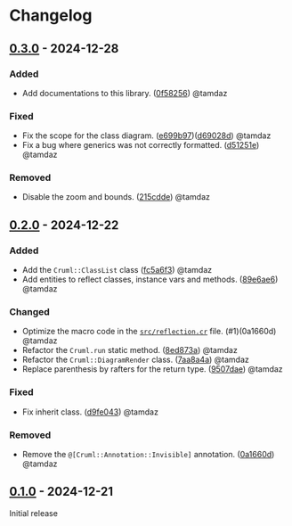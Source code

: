 # Changelog

## [0.3.0](https://github.com/tamdaz/cruml/releases/tag/0.3.0) - 2024-12-28
### Added
- Add documentations to this library. ([0f58256](https://github.com/tamdaz/cruml/commit/0f582563d28337437e3a27344b260d273d8ad503)) @tamdaz
### Fixed
- Fix the scope for the class diagram. ([e699b97](https://github.com/tamdaz/cruml/commit/e699b9791f805d549f8cbaafb33e3bc3ff22cc9a))([d69028d](https://github.com/tamdaz/cruml/commit/d69028d9286da3c758c26032f32fbd07d5a73711)) @tamdaz
- Fix a bug where generics was not correctly formatted. ([d51251e](https://github.com/tamdaz/cruml/commit/d51251e56480c80ecab32aa2f8e294541d4b485d)) @tamdaz

### Removed
- Disable the zoom and bounds. ([215cdde](https://github.com/tamdaz/cruml/commit/215cdde9194244f94a2904dd7baab230eacd4d6b)) @tamdaz

## [0.2.0](https://github.com/tamdaz/cruml/releases/tag/0.2.0) - 2024-12-22
### Added
- Add the `Cruml::ClassList` class ([fc5a6f3](https://github.com/tamdaz/cruml/commit/fc5a6f3dac155c11e1a840d2869dbcd13837978a)) @tamdaz 
- Add entities to reflect classes, instance vars and methods. ([89e6ae6](https://github.com/tamdaz/cruml/commit/89e6ae614da491acf452b0b6a83350555d8fb291)) @tamdaz 

### Changed
- Optimize the macro code in the [`src/reflection.cr`](https://github.com/tamdaz/cruml/commit/e24b77ecac065356b471c02c2c3a33a3738d3027) file. (#1)(0a1660d) @tamdaz 
- Refactor the `Cruml.run` static method. ([8ed873a](https://github.com/tamdaz/cruml/commit/8ed873a0b8cf173e77dd91013e22db4fa3207846)) @tamdaz 
- Refactor the `Cruml::DiagramRender` class. ([7aa8a4a](https://github.com/tamdaz/cruml/commit/7aa8a4a683568d1fbb38056acbe178d79bebe96f)) @tamdaz 
- Replace parenthesis by rafters for the return type. ([9507dae](https://github.com/tamdaz/cruml/commit/9507dae6311d0e1c2aa08acaa76d59adf0e0328d)) @tamdaz 

### Fixed
- Fix inherit class. ([d9fe043](https://github.com/tamdaz/cruml/commit/d9fe0436a86c02ecc02de2217fdb41f0ba5309d8)) @tamdaz 

### Removed
- Remove the `@[Cruml::Annotation::Invisible]` annotation. ([0a1660d](https://github.com/tamdaz/cruml/commit/0a1660d00515ac98838e765273a82d8871d11c17)) @tamdaz 

## [0.1.0](https://github.com/tamdaz/cruml/releases/tag/0.1.0) - 2024-12-21
Initial release